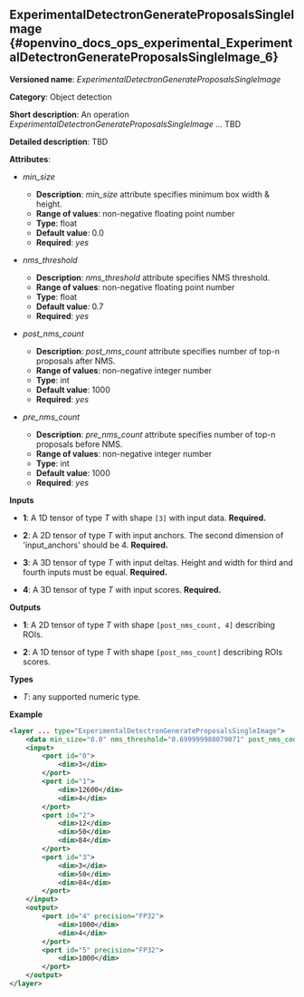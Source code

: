 ## ExperimentalDetectronGenerateProposalsSingleImage <a name="ExperimentalDetectronGenerateProposalsSingleImage"></a> {#openvino_docs_ops_experimental_ExperimentalDetectronGenerateProposalsSingleImage_6}

**Versioned name**: *ExperimentalDetectronGenerateProposalsSingleImage*

**Category**: Object detection

**Short description**: An operation *ExperimentalDetectronGenerateProposalsSingleImage* ... TBD

**Detailed description**: TBD

**Attributes**:

* *min_size*

    * **Description**: *min_size* attribute specifies minimum box width & height.
    * **Range of values**: non-negative floating point number
    * **Type**: float
    * **Default value**: 0.0
    * **Required**: *yes*

* *nms_threshold*

    * **Description**: *nms_threshold* attribute specifies NMS threshold.
    * **Range of values**: non-negative floating point number
    * **Type**: float
    * **Default value**: 0.7
    * **Required**: *yes*

* *post_nms_count*

    * **Description**: *post_nms_count* attribute specifies number of top-n proposals after NMS.
    * **Range of values**: non-negative integer number
    * **Type**: int
    * **Default value**: 1000
    * **Required**: *yes*

* *pre_nms_count*

    * **Description**: *pre_nms_count* attribute specifies number of top-n proposals before NMS.
    * **Range of values**: non-negative integer number
    * **Type**: int
    * **Default value**: 1000
    * **Required**: *yes*

**Inputs**

* **1**: A 1D tensor of type *T* with shape `[3]` with input data. **Required.**

* **2**: A 2D tensor of type *T* with input anchors. The second dimension of 'input_anchors' should be 4. **Required.**

* **3**: A 3D tensor of type *T* with input deltas. Height and width for third and fourth inputs must be equal. **Required.** 

* **4**: A 3D tensor of type *T* with input scores. **Required.**

**Outputs**

* **1**: A 2D tensor of type *T* with shape `[post_nms_count, 4]` describing ROIs.

* **2**: A 1D tensor of type *T* with shape `[post_nms_count]` describing ROIs scores.

**Types**

* *T*: any supported numeric type.

**Example**

```xml
<layer ... type="ExperimentalDetectronGenerateProposalsSingleImage">
    <data min_size="0.0" nms_threshold="0.699999988079071" post_nms_count="1000" pre_nms_count="1000"/>
    <input>
        <port id="0">
            <dim>3</dim>
        </port>
        <port id="1">
            <dim>12600</dim>
            <dim>4</dim>
        </port>
        <port id="2">
            <dim>12</dim>
            <dim>50</dim>
            <dim>84</dim>
        </port>
        <port id="3">
            <dim>3</dim>
            <dim>50</dim>
            <dim>84</dim>
        </port>
    </input>
    <output>
        <port id="4" precision="FP32">
            <dim>1000</dim>
            <dim>4</dim>
        </port>
        <port id="5" precision="FP32">
            <dim>1000</dim>
        </port>
    </output>
</layer>
```
